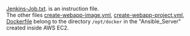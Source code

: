 [Jenkins-Job.txt](https://github.com/atakanttl/simple-devops-project/blob/master/files/Jenkins-Job.txt).  is an instruction file.  
The other files [create-webapp-image.yml](https://github.com/atakanttl/simple-devops-project/blob/master/files/create-webapp-image.yml), [create-webapp-project.yml](https://github.com/atakanttl/simple-devops-project/blob/master/files/create-webapp-project.yml), [Dockerfile](https://github.com/atakanttl/simple-devops-project/blob/master/files/Dockerfile) belong to the directory `/opt/docker` in the "Ansible_Server" created inside AWS EC2.
